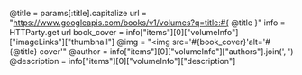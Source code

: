 @title = params[:title].capitalize
  url = "https://www.googleapis.com/books/v1/volumes?q=title:#{ @title }"
  info = HTTParty.get url
  book_cover = info["items"][0]["volumeInfo"]["imageLinks"]["thumbnail"]
  @img = "<img src='#{book_cover}'alt='#{@title} cover'"
  @author = info["items"][0]["volumeInfo"]["authors"].join(', ')
  @description = info["items"][0]["volumeInfo"]["description"]
